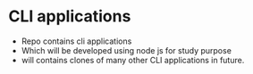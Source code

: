 # CLI applications
  - Repo contains cli applications 
  - Which will be developed using node js for study purpose
  - will contains clones of many other CLI applications in future.
